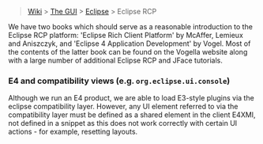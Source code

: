 > [Wiki](Home) > [The GUI](The-GUI) > [Eclipse](GUI-Eclipse) > Eclipse RCP

We have two books which should serve as a reasonable introduction to the Eclipse RCP platform: 'Eclipse Rich Client Platform' by McAffer, Lemieux and Aniszczyk, and 'Eclipse 4 Application Development' by Vogel. Most of the contents of the latter book can be found on the Vogella website along with a large number of additional Eclipse RCP and JFace tutorials.

### E4 and compatibility views (e.g. `org.eclipse.ui.console`)

Although we run an E4 product, we are able to load E3-style plugins via the eclipse compatibility layer. However, any UI element referred to via the compatibility layer must be defined as a shared element in the client E4XMI, not defined in a snippet as this does not work correctly with certain UI actions - for example, resetting layouts.